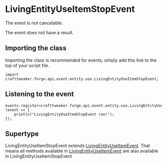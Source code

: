 # LivingEntityUseItemStopEvent

The event is not cancelable.

The event does not have a result.

## Importing the class

Importing the class is recommended for events, simply add this line to the top of your script file.
```zenscript
import crafttweaker.forge.api.event.entity.use.LivingEntityUseItemStopEvent;
```


## Listening to the event

```zenscript
events.register<crafttweaker.forge.api.event.entity.use.LivingEntityUseItemStopEvent>(event => {
    println("LivingEntityUseItemStopEvent ran!");
});
```


## Supertype

LivingEntityUseItemStopEvent extends [LivingEntityUseItemEvent](/forge/api/event/entity/use/LivingEntityUseItemEvent). That means all methods available in [LivingEntityUseItemEvent](/forge/api/event/entity/use/LivingEntityUseItemEvent) are also available in LivingEntityUseItemStopEvent

